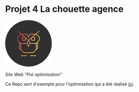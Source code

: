 # Projet 4 La chouette agence

![Image text](https://github.com/John-Gate/jeanchristianbarriere_4_09112020/blob/main/img/logo.png)

_Site Web "Pré optimisation"_


Ce Repo sert d'exemple pour l'optimisation qui a été réalisé *[ici](https://john-gate.github.io/jeanchristianbarriere_4_09112020/)*.
